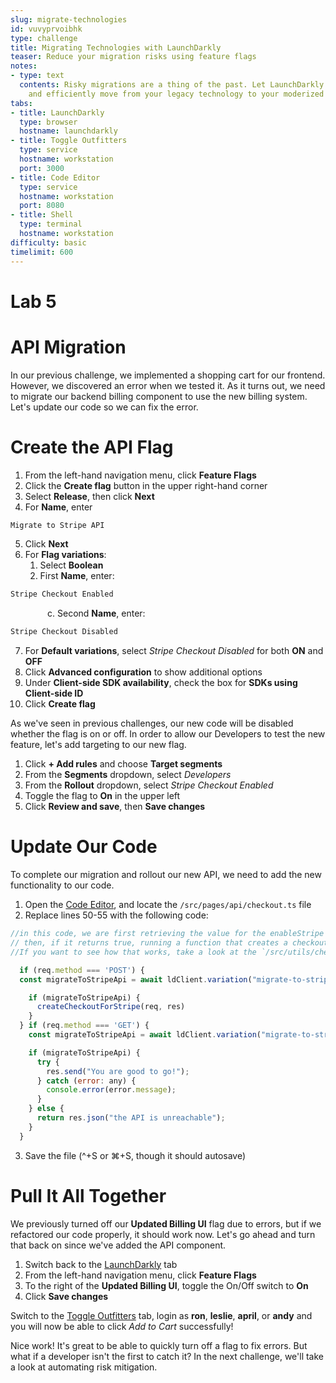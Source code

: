 ```yaml
---
slug: migrate-technologies
id: vuvyprvoibhk
type: challenge
title: Migrating Technologies with LaunchDarkly
teaser: Reduce your migration risks using feature flags
notes:
- type: text
  contents: Risky migrations are a thing of the past. Let LaunchDarkly help you safely
    and efficiently move from your legacy technology to your moderized workload.
tabs:
- title: LaunchDarkly
  type: browser
  hostname: launchdarkly
- title: Toggle Outfitters
  type: service
  hostname: workstation
  port: 3000
- title: Code Editor
  type: service
  hostname: workstation
  port: 8080
- title: Shell
  type: terminal
  hostname: workstation
difficulty: basic
timelimit: 600
---
```


# Lab 5

# API Migration

In our previous challenge, we implemented a shopping cart for our frontend. However, we discovered an error when we tested it. As it turns out, we need to migrate our backend billing component to use the new billing system. Let's update our code so we can fix the error.

# Create the API Flag

1. From the left-hand navigation menu, click **Feature Flags**
2. Click the **Create flag** button in the upper right-hand corner
3. Select **Release**, then click **Next**
4. For **Name**, enter
```js
Migrate to Stripe API
```
5. Click **Next**
6. For **Flag variations**:
   1. Select **Boolean**
   1. First **Name**, enter:
```js
Stripe Checkout Enabled
```
&nbsp;&nbsp;&nbsp;&nbsp;&nbsp;&nbsp;&nbsp;&nbsp;&nbsp;&nbsp;&nbsp;&nbsp;&nbsp;&nbsp;&nbsp;c. Second **Name**, enter:
```js
Stripe Checkout Disabled
```
7. For **Default variations**, select *Stripe Checkout Disabled* for both **ON** and **OFF**
8. Click **Advanced configuration** to show additional options
9. Under **Client-side SDK availability**, check the box for **SDKs using Client-side ID**
10. Click **Create flag**

As we've seen in previous challenges, our new code will be disabled whether the flag is on or off. In order to allow our Developers to test the new feature, let's add targeting to our new flag.

1. Click **+ Add rules** and choose **Target segments**
1. From the **Segments** dropdown, select *Developers*
1. From the **Rollout** dropdown, select *Stripe Checkout Enabled*
1. Toggle the flag to **On** in the upper left
1. Click **Review and save**, then **Save changes**

# Update Our Code

To complete our migration and rollout our new API, we need to add the new functionality to our code.

1. Open the [Code Editor](#tab-2), and locate the `/src/pages/api/checkout.ts` file
2. Replace lines 50-55 with the following code:
```js
//in this code, we are first retrieving the value for the enableStripe flag,
// then, if it returns true, running a function that creates a checkout session in stripe.
//If you want to see how that works, take a look at the `/src/utils/checkout-helpers.ts` file.

  if (req.method === 'POST') {
  const migrateToStripeApi = await ldClient.variation("migrate-to-stripe-api", jsonObject, false);

    if (migrateToStripeApi) {
      createCheckoutForStripe(req, res)
    }
  } if (req.method === 'GET') {
    const migrateToStripeApi = await ldClient.variation("migrate-to-stripe-api", jsonObject, false);

    if (migrateToStripeApi) {
      try {
        res.send("You are good to go!");
      } catch (error: any) {
        console.error(error.message);
      }
    } else {
      return res.json("the API is unreachable");
    }
  }
```
3. Save the file (^+S or ⌘+S, though it should autosave)

# Pull It All Together

We previously turned off our **Updated Billing UI** flag due to errors, but if we refactored our code properly, it should work now. Let's go ahead and turn that back on since we've added the API component.

1. Switch back to the [LaunchDarkly](#tab-0) tab
1. From the left-hand navigation menu, click **Feature Flags**
1. To the right of the **Updated Billing UI**, toggle the On/Off switch to **On**
1. Click **Save changes**

Switch to the [Toggle Outfitters](#tab-1) tab, login as **ron**, **leslie**, **april**, or **andy** and you will now be able to click *Add to Cart* successfully!

Nice work! It's great to be able to quickly turn off a flag to fix errors. But what if a developer isn't the first to catch it? In the next challenge, we'll take a look at automating risk mitigation.
